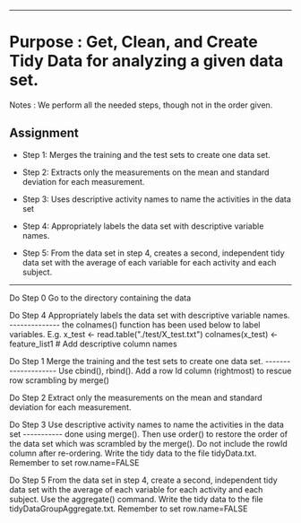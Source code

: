 --------------------------------------------------------------------------------------------
# Purpose     : Get, Clean, and Create Tidy Data for analyzing a given data set.

Notes       : We perform all the needed steps, though not in the order given.


Assignment 
--------------------------------------------------------------------------------------------
* Step 1: Merges the training and the test sets to create one data set.

* Step 2: Extracts only the measurements on the mean and standard deviation for each measurement. 

* Step 3: Uses descriptive activity names to name the activities in the data set

* Step 4: Appropriately labels the data set with descriptive variable names. 

* Step 5: From the data set in step 4, creates a second, independent tidy data set with the average 
of each variable for each activity and each subject.
--------------------------------------------------------------------------------------------

Do Step 0 Go to the directory containing the data


Do Step 4 Appropriately labels the data set with descriptive variable names. --------------
   the colnames() function has been used below to label variables. E.g.
x_test                  <- read.table("./test/X_test.txt")
colnames(x_test)        <- feature_list1                        # Add descriptive column names


Do Step 1 Merge the training and the test sets to create one data set. --------------------
Use cbind(), rbind(). Add a row Id column (rightmost) to rescue row scrambling by merge()


Do Step 2 Extract only the measurements on the mean and standard deviation for each measurement.


Do Step 3 Use descriptive activity names to name the activities in the data set -----------
done using merge(). Then use order() to restore the order of the data set which was scrambled
by the merge().
Do not include the rowId column after re-ordering.
Write the tidy data to the file tidyData.txt. Remember to set row.name=FALSE


Do Step 5 From the data set in step 4, create a second, independent tidy data set with the 
   average of each variable for each activity and each subject.
Use the aggregate() command. 
Write the tidy data to the file tidyDataGroupAggregate.txt. Remember to set row.name=FALSE